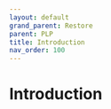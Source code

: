```yaml
---
layout: default
grand_parent: Restore
parent: PLP
title: Introduction
nav_order: 100
---
```


# Introduction
